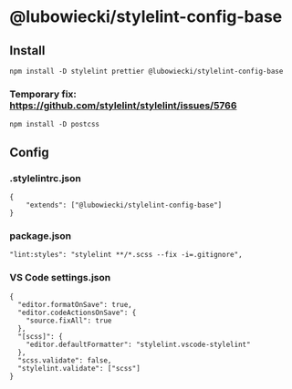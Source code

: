 # @lubowiecki/stylelint-config-base

## Install

```
npm install -D stylelint prettier @lubowiecki/stylelint-config-base
```

### Temporary fix: https://github.com/stylelint/stylelint/issues/5766

```
npm install -D postcss
```

## Config

### .stylelintrc.json

```
{
	"extends": ["@lubowiecki/stylelint-config-base"]
}
```

### package.json

```
"lint:styles": "stylelint **/*.scss --fix -i=.gitignore",
```

### VS Code settings.json

```
{
  "editor.formatOnSave": true,
  "editor.codeActionsOnSave": {
    "source.fixAll": true
  },
  "[scss]": {
    "editor.defaultFormatter": "stylelint.vscode-stylelint"
  },
  "scss.validate": false,
  "stylelint.validate": ["scss"]
}
```
